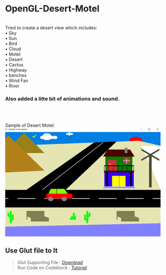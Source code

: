 # OpenGL-Desert-Motel
<br>
Tried to create a desert view which includes:<br>
•	Sky<br>
•	Sun<br>
•	Bird<br>
•	Cloud<br>
•	Motel<br>
•	Desert<br>
•	Cactus<br>
•	Highway<br>
• benches<br>
•	Wind Fan<br>
•	River<br>
<h3>Also added a litte bit of animations and sound.</h3>
<br><br><br>
Sample of Desert Motel:<br>


<img src="output.png" width="500">

## Use Glut file to It

> Glut Supporting File : <em>[Download](https://github.com/solimanhossain/openGL-desert-motel/blob/main/glut.zip?raw=true)</em><br>
> Run Code on Codeblock : <em>[Tutorial](https://youtu.be/0Q7Bs7kiaKs)</em>
